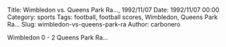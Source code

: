 Title: Wimbledon vs. Queens Park Ra…, 1992/11/07
Date: 1992/11/07 00:00
Category: sports
Tags: football, football scores, Wimbledon, Queens Park Ra…
Slug: wimbledon-vs-queens-park-ra
Author: carbonero


Wimbledon 0 - 2 Queens Park Ra…
